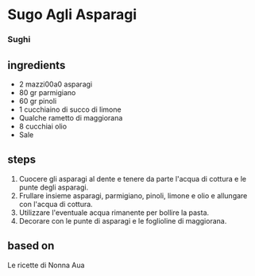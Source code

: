 



# Sugo Agli Asparagi
  
### Sughi
## ingredients
  
* 2 mazzi00a0 asparagi  
* 80 gr parmigiano   
* 60 gr pinoli  
* 1 cucchiaino di succo di limone  
* Qualche rametto di maggiorana  
* 8 cucchiai olio   
* Sale
## steps
  
1. Cuocere gli asparagi al dente e tenere da parte l'acqua di cottura e le punte degli asparagi.  
1. Frullare insieme asparagi, parmigiano, pinoli, limone e olio e allungare con l'acqua di cottura.  
1. Utilizzare l'eventuale acqua rimanente per bollire la pasta.   
1. Decorare con le punte di asparagi e le foglioline di maggiorana.
## based on
  
Le ricette di Nonna Aua